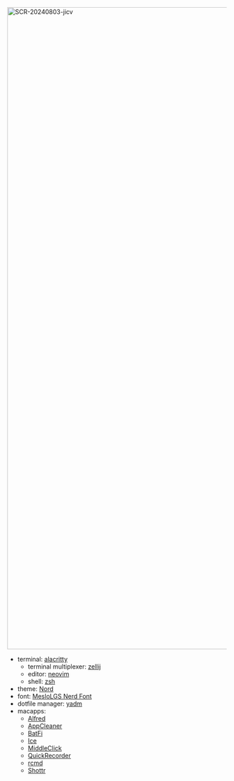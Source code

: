 <img width="1472" alt="SCR-20240803-jicv" src="https://github.com/user-attachments/assets/e49a8c87-2fac-47b4-b13d-b3bd01a5c6a6">

- terminal: [alacritty](https://alacritty.org/)
  - terminal multiplexer: [zellij](https://zellij.dev/)
  - editor: [neovim](https://github.com/neovim/neovim)
  - shell: [zsh](https://www.zsh.org/)
- theme: [Nord](https://github.com/gbprod/nord.nvim)
- font: [MesloLGS Nerd Font](https://github.com/ryanoasis/nerd-fonts)
- dotfile manager: [yadm](https://yadm.io/docs/overview)
- macapps:
  - [Alfred](https://www.alfredapp.com/)
  - [AppCleaner](https://freemacsoft.net/appcleaner/)
  - [BatFi](https://github.com/rurza/BatFi)
  - [Ice](https://github.com/jordanbaird/Ice)
  - [MiddleClick](https://github.com/artginzburg/MiddleClick-Sonoma)
  - [QuickRecorder](https://github.com/lihaoyun6/QuickRecorder)
  - [rcmd](https://lowtechguys.com/rcmd/)
  - [Shottr](https://shottr.cc/)
